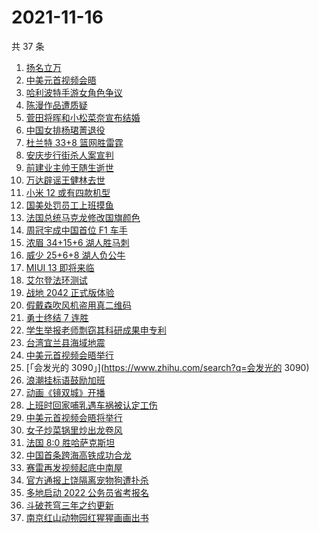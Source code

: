 # 2021-11-16

共 37 条

<!-- BEGIN -->
<!-- 最后更新时间 Tue Nov 16 2021 23:11:26 GMT+0800 (China Standard Time) -->

1. [扬名立万](https://www.zhihu.com/search?q=扬名立万)
1. [中美元首视频会晤](https://www.zhihu.com/search?q=中美会晤)
1. [哈利波特手游女角色争议](https://www.zhihu.com/search?q=哈利波特魔法觉醒)
1. [陈漫作品遭质疑](https://www.zhihu.com/search?q=陈漫)
1. [菅田将晖和小松菜奈宣布结婚](https://www.zhihu.com/search?q=菅田将晖)
1. [中国女排杨珺菁退役](https://www.zhihu.com/search?q=杨珺菁)
1. [杜兰特 33+8 篮网胜雷霆](https://www.zhihu.com/search?q=篮网)
1. [安庆步行街杀人案宣判](https://www.zhihu.com/search?q=安庆步行街杀人案)
1. [前建业主帅王随生逝世](https://www.zhihu.com/search?q=王随生)
1. [万达辟谣王健林去世](https://www.zhihu.com/search?q=王健林去世)
1. [小米 12 或有四款机型](https://www.zhihu.com/search?q=小米12)
1. [国美处罚员工上班摸鱼](https://www.zhihu.com/search?q=国美)
1. [法国总统马克龙修改国旗颜色](https://www.zhihu.com/search?q=马克龙)
1. [周冠宇成中国首位 F1 车手](https://www.zhihu.com/search?q=周冠宇)
1. [浓眉 34+15+6 湖人胜马刺](https://www.zhihu.com/search?q=湖人)
1. [威少 25+6+8 湖人负公牛](https://www.zhihu.com/search?q=湖人)
1. [MIUI 13 即将来临](https://www.zhihu.com/search?q=MIUI13)
1. [艾尔登法环测试](https://www.zhihu.com/search?q=艾尔登法环)
1. [战地 2042 正式版体验](https://www.zhihu.com/search?q=战地2042)
1. [假戴森吹风机盗用真二维码](https://www.zhihu.com/search?q=假戴森吹风机)
1. [勇士终结 7 连胜](https://www.zhihu.com/search?q=勇士)
1. [学生举报老师剽窃其科研成果申专利](https://www.zhihu.com/search?q=老师剽窃学生科研成果)
1. [台湾宜兰县海域地震](https://www.zhihu.com/search?q=台湾宜兰县地震)
1. [中美元首视频会晤举行](https://www.zhihu.com/search?q=中美会晤)
1. [「会发光的 3090」](https://www.zhihu.com/search?q=会发光的 3090)
1. [浪潮挂标语鼓励加班](https://www.zhihu.com/search?q=浪潮集团)
1. [动画《镜双城》开播](https://www.zhihu.com/search?q=镜双城)
1. [上班时回家哺乳遇车祸被认定工伤](https://www.zhihu.com/search?q=工伤认定)
1. [中美元首视频会晤将举行](https://www.zhihu.com/search?q=中美会晤)
1. [女子炒菜锅里炒出龙卷风](https://www.zhihu.com/search?q=炒菜锅里炒出龙卷风)
1. [法国 8:0 胜哈萨克斯坦](https://www.zhihu.com/search?q=法国进军世界杯)
1. [中国首条跨海高铁成功合龙](https://www.zhihu.com/search?q=跨海高铁)
1. [赛雷再发视频起底中南屋](https://www.zhihu.com/search?q=中南屋)
1. [官方通报上饶隔离宠物狗遭扑杀](https://www.zhihu.com/search?q=隔离宠物狗遭扑杀)
1. [多地启动 2022 公务员省考报名](https://www.zhihu.com/search?q=公务员省考报名)
1. [斗破苍穹三年之约更新](https://www.zhihu.com/search?q=斗破苍穹三年之约)
1. [南京红山动物园红猩猩画画出书](https://www.zhihu.com/search?q=红猩猩画画出书)

<!-- END -->
